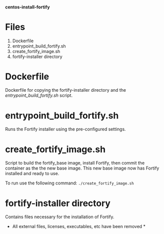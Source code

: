 #### centos-install-fortify

# Files

1. Dockerfile
2. entrypoint_build_fortify.sh
3. create_fortify_image.sh
4. fortify-installer directory

# Dockerfile

Dockerfile for copying the fortify-installer directory and the *entrypoint_build_fortify.sh* script.

# entrypoint_build_fortify.sh

Runs the Fortify installer using the pre-configured settings.

# create_fortify_image.sh

Script to build the fortify_base image, install Fortify, then commit the container as the the new base image. This new base image now has Fortify installed and ready to use.

To run use the following command: `./create_fortify_image.sh`

# fortify-installer directory

Contains files necessary for the installation of Fortify.


* All external files, licenses, executables, etc have been removed *

